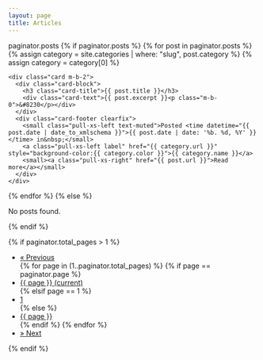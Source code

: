 ```yaml
---
layout: page
title: Articles
---
```

paginator.posts
{% if paginator.posts %}
  {% for post in paginator.posts %}
    {% assign category = site.categories | where: "slug", post.category %}
    {% assign category = category[0] %}

    <div class="card m-b-2">
      <div class="card-block">
        <h3 class="card-title">{{ post.title }}</h3>
        <div class="card-text">{{ post.excerpt }}<p class="m-b-0">&#8230</p></div>
      </div>
      <div class="card-footer clearfix">
        <small class="pull-xs-left text-muted">Posted <time datetime="{{ post.date | date_to_xmlschema }}">{{ post.date | date: '%b. %d, %Y' }}</time> in&nbsp;</small>
        <a class="pull-xs-left label" href="{{ category.url }}" style="background-color:{{ category.color }}">{{ category.name }}</a>
        <small><a class="pull-xs-right" href="{{ post.url }}">Read more</a></small>
      </div>
    </div>
  {% endfor %}
{% else %}
  <p>No posts found.</p>
{% endif %}

{% if paginator.total_pages > 1 %}
  <div class="text-xs-center">
    <ul class="pagination pagination-sm">
      <li class="page-item{% unless paginator.previous_page %} disabled{% endunless %}">
        <a class="page-link" href="{% if paginator.previous_page == 1 %}/blog/{% else %}{{ paginator.previous_page_path }}{% endif %}" aria-label="Previous">
          <span aria-hidden="true">&laquo;</span>
          <span class="sr-only">Previous</span>
        </a>
      </li>
      {% for page in (1..paginator.total_pages) %}
        {% if page == paginator.page %}
          <li class="page-item active"><a class="page-link" href="#">{{ page }} <span class="sr-only">(current)</span></a></li>
        {% elsif page == 1 %}
          <li class="page-item"><a class="page-link" href="/blog/">1</a></li>
        {% else %}
          <li class="page-item"><a class="page-link" href="{{ site.paginate_path | replace: ':num', page }}">{{ page }}</a></li>
        {% endif %}
      {% endfor %}
      <li class="page-item{% unless paginator.next_page %} disabled{% endunless %}">
        <a class="page-link" href="{% if paginator.next_page %}{{ paginator.next_page_path }}{% else %}#{% endif %}" aria-label="Next">
          <span aria-hidden="true">&raquo;</span>
          <span class="sr-only">Next</span>
        </a>
      </li>
    </ul>
  </div>
{% endif %}
